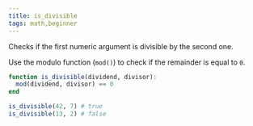 ```yaml
---
title: is_divisible
tags: math,beginner
---
```


Checks if the first numeric argument is divisible by the second one.

Use the modulo function (`mod()`) to check if the remainder is equal to `0`.

```jl
function is_divisible(dividend, divisor):
  mod(dividend, divisor) == 0
end
```

```jl
is_divisible(42, 7) # true
is_divisible(13, 2) # false
```
